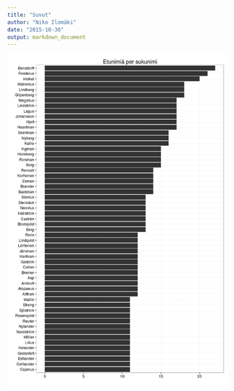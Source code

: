 ```yaml
---
title: "Suvut"
author: "Niko Ilomäki"
date: "2015-10-30"
output: markdown_document
---
```




![plot of chunk suvut](figure/suvut-1.png) 
